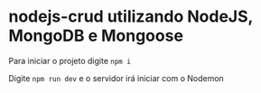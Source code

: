 # nodejs-crud utilizando NodeJS, MongoDB e Mongoose

Para iniciar o projeto digite `npm i`

Digite `npm run dev` e o servidor irá iniciar com o Nodemon
